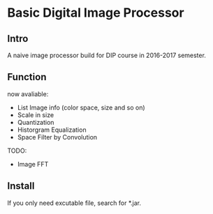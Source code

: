 # Basic Digital Image Processor
## Intro
A naive image processor build for DIP course in 2016-2017 semester.
## Function
now avaliable:
* List Image info (color space, size and so on)
* Scale in size
* Quantization
* Historgram Equalization
* Space Filter by Convolution

TODO:
* Image FFT

## Install
If you only need excutable file, search for \*.jar.